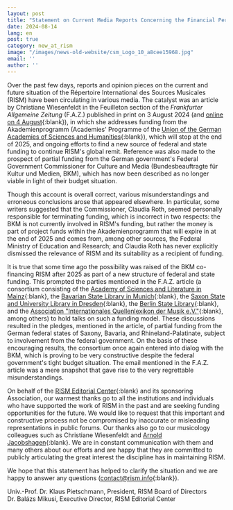 ```yaml
---
layout: post
title: "Statement on Current Media Reports Concerning the Financial Perspectives of RISM after 2025"
date: 2024-08-14
lang: en
post: true
category: new_at_rism
image: "/images/news-old-website/csm_Logo_10_a8cee15968.jpg"
email: ''
author: ''
---
```


Over the past few days, reports and opinion pieces on the current and future situation of the Répertoire International des Sources Musicales (RISM) have been circulating in various media. The catalyst was an article by Christiane Wiesenfeldt in the Feuilleton section of the _Frankfurter Allgemeine Zeitung_ (F.A.Z.) published in print on 3 August 2024 (and [online on 4 August](https://www.faz.net/aktuell/feuilleton/debatten/internationalen-quellenlexikon-der-musik-droht-kahlschlag-19896086.html){:blank}), in which she addresses funding from the Akademienprogramm (Academies' Programme of the [Union of the German Academies of Sciences and Humanities](https://www.akademienunion.de/en){:blank}), which will stop at the end of 2025, and ongoing efforts to find a new source of federal and state funding to continue RISM's global remit. Reference was also made to the prospect of partial funding from the German government's Federal Government Commissioner for Culture and Media (Bundesbeauftragte für Kultur und Medien, BKM), which has now been described as no longer viable in light of their budget situation. 

Though this account is overall correct, various misunderstandings and erroneous conclusions arose that appeared elsewhere. In particular, some writers suggested that the Commissioner, Claudia Roth, seemed personally responsible for terminating funding, which is incorrect in two respects: the BKM is not currently involved in RISM's funding, but rather the money is part of project funds within the Akademienprogramm that will expire in at the end of 2025 and comes from, among other sources, the Federal Ministry of Education and Research; and Claudia Roth has never explicitly dismissed the relevance of RISM and its suitability as a recipient of funding.

It is true that some time ago the possibility was raised of the BKM co-financing RISM after 2025 as part of a new structure of federal and state funding. This prompted the parties mentioned in the F.A.Z. article (a consortium consisting of the [Academy of Sciences and Literature in Mainz](https://www.adwmainz.de/en/home.html){:blank}, the [Bavarian State Library in Munich](https://www.bsb-muenchen.de/en/){:blank}, the [Saxon State and University Library in Dresden](https://www.slub-dresden.de/en){:blank}, the [Berlin State Library](https://staatsbibliothek-berlin.de/en/){:blank}, and the [Association "Internationales Quellenlexikon der Musik e.V."](https://rism.info/organization/the-association.html){:blank}, among others) to hold talks on such a funding model. These discussions resulted in the pledges, mentioned in the article, of partial funding from the German federal states of Saxony, Bavaria, and Rhineland-Palatinate, subject to involvement from the federal government. On the basis of these encouraging results, the consortium once again entered into dialog with the BKM, which is proving to be very constructive despite the federal government's tight budget situation. The email mentioned in the F.A.Z. article was a mere snapshot that gave rise to the very regrettable misunderstandings.

On behalf of the [RISM Editorial Center](https://rism.info/editorial-center.html){:blank} and its sponsoring Association, our warmest thanks go to all the institutions and individuals who have supported the work of RISM in the past and are seeking funding opportunities for the future. We would like to request that this important and constructive process not be compromised by inaccurate or misleading representations in public forums. Our thanks also go to our musicology colleagues such as Christiane Wiesenfeldt and [Arnold Jacobshagen](https://www.sr.de/sr/sr2/themen/musik/20240807_rism_foerderung_vor_dem_aus_100.html){:blank}. We are in constant communication with them and many others about our efforts and are happy that they are committed to publicly articulating the great interest the discipline has in maintaining RISM. 

We hope that this statement has helped to clarify the situation and we are happy to answer any questions ([contact@rism.info](mailto:contact@rism.info){:blank}).


Univ.-Prof. Dr. Klaus Pietschmann, President, RISM Board of Directors\
Dr. Balázs Mikusi, Executive Director, RISM Editorial Center
